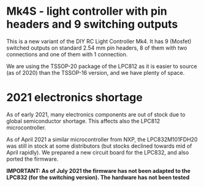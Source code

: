 # Mk4S - light controller with pin headers and 9 switching outputs

This is a new variant of the DIY RC Light Controller Mk4.
It has 9 (Mosfet) switched outputs on standard 2.54 mm pin headers, 8 of them with two connections and one of them with 1 connection.

We are using the TSSOP-20 package of the LPC812 as it is easier to source (as of 2020) than the TSSOP-16 version, and we have plenty of space.

# 2021 electronics shortage

As of early 2021, many electronics components are out of stock due to global semiconductor shortage. This affects also the LPC812 microcontroller.

As of April 2021 a similar microcontroller from NXP, the LPC832M101FDH20 was still in stock at some distributors (but stocks declined towards mid of April rapidly). We prepared a new circuit board for the LPC832, and also ported the firmware.

**IMPORTANT: As of July 2021 the firmware has not been adapted to the LPC832 (for the switching version). The hardware has not been tested**
